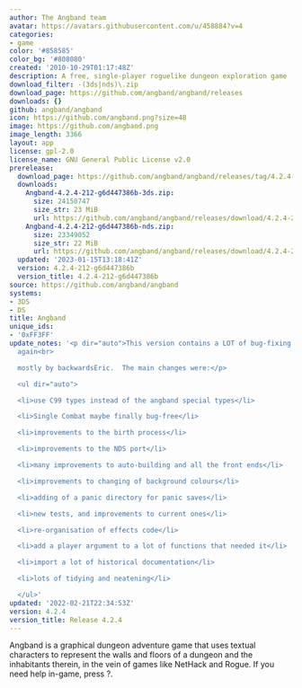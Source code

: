 ```yaml
---
author: The Angband team
avatar: https://avatars.githubusercontent.com/u/458884?v=4
categories:
- game
color: '#858585'
color_bg: '#808080'
created: '2010-10-29T01:17:48Z'
description: A free, single-player roguelike dungeon exploration game
download_filter: -(3ds|nds)\.zip
download_page: https://github.com/angband/angband/releases
downloads: {}
github: angband/angband
icon: https://github.com/angband.png?size=48
image: https://github.com/angband.png
image_length: 3366
layout: app
license: gpl-2.0
license_name: GNU General Public License v2.0
prerelease:
  download_page: https://github.com/angband/angband/releases/tag/4.2.4-212-g6d447386b
  downloads:
    Angband-4.2.4-212-g6d447386b-3ds.zip:
      size: 24150747
      size_str: 23 MiB
      url: https://github.com/angband/angband/releases/download/4.2.4-212-g6d447386b/Angband-4.2.4-212-g6d447386b-3ds.zip
    Angband-4.2.4-212-g6d447386b-nds.zip:
      size: 23349052
      size_str: 22 MiB
      url: https://github.com/angband/angband/releases/download/4.2.4-212-g6d447386b/Angband-4.2.4-212-g6d447386b-nds.zip
  updated: '2023-01-15T13:18:41Z'
  version: 4.2.4-212-g6d447386b
  version_title: 4.2.4-212-g6d447386b
source: https://github.com/angband/angband
systems:
- 3DS
- DS
title: Angband
unique_ids:
- '0xFF3FF'
update_notes: '<p dir="auto">This version contains a LOT of bug-fixing and code improvements,
  again<br>

  mostly by backwardsEric.  The main changes were:</p>

  <ul dir="auto">

  <li>use C99 types instead of the angband special types</li>

  <li>Single Combat maybe finally bug-free</li>

  <li>improvements to the birth process</li>

  <li>improvements to the NDS port</li>

  <li>many improvements to auto-building and all the front ends</li>

  <li>improvements to changing of background colours</li>

  <li>adding of a panic directory for panic saves</li>

  <li>new tests, and improvements to current ones</li>

  <li>re-organisation of effects code</li>

  <li>add a player argument to a lot of functions that needed it</li>

  <li>import a lot of historical documentation</li>

  <li>lots of tidying and neatening</li>

  </ul>'
updated: '2022-02-21T22:34:53Z'
version: 4.2.4
version_title: Release 4.2.4
---
```

Angband is a graphical dungeon adventure game that uses textual characters to represent the walls and floors of a dungeon and the inhabitants therein, in the vein of games like NetHack and Rogue. If you need help in-game, press ?.